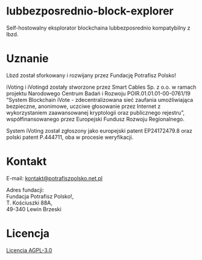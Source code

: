 # lubbezposrednio-block-explorer
Self-hostowalny eksplorator blockchaina lubbezposrednio kompatybilny z lbzd.

# Uznanie
Lbzd został sforkowany i rozwijany przez Fundację Potrafisz Polsko!

iVoting i iVotingd zostały stworzone przez Smart Cables Sp. z o.o. w ramach projektu Narodowego Centrum Badań i Rozwoju POIR.01.01.01-00-0761/19 “System Blockchain iVote - zdecentralizowana sieć zaufania umożliwiająca bezpieczne, anonimowe, uczciwe głosowanie przez Internet z wykorzystaniem zaawansowanej kryptologii oraz publicznego rejestru”, współfinansowanego przez Europejski Fundusz Rozwoju Regionalnego.

System iVoting został zgłoszony jako europejski patent EP24172479.8 oraz polski patent P.444711, oba w procesie weryfikacji.

# Kontakt
E-mail: kontakt@potrafiszpolsko.net.pl

Adres fundacji:\
Fundacja Potrafisz Polsko!,\
T. Kościuszki 88A,\
49-340 Lewin Brzeski

# Licencja
[Licencja AGPL-3.0](LICENSE)
